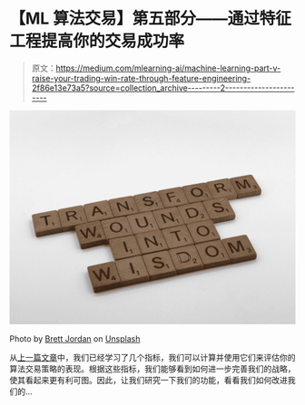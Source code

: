 # 【ML 算法交易】第五部分——通过特征工程提高你的交易成功率

> 原文：<https://medium.com/mlearning-ai/machine-learning-part-v-raise-your-trading-win-rate-through-feature-engineering-2f86e13e73a5?source=collection_archive---------2----------------------->

![](img/927710ebe07287fa711d33f5516e31f1.png)

Photo by [Brett Jordan](https://unsplash.com/@brett_jordan?utm_source=medium&utm_medium=referral) on [Unsplash](https://unsplash.com?utm_source=medium&utm_medium=referral)

从[上一篇文章](https://mikelhsia.github.io/2022/02/19/2022-02-17-machine-learning-performance-evaluation/)中，我们已经学习了几个指标，我们可以计算并使用它们来评估你的算法交易策略的表现。根据这些指标，我们能够看到如何进一步完善我们的战略，使其看起来更有利可图。因此，让我们研究一下我们的功能，看看我们如何改进我们的…